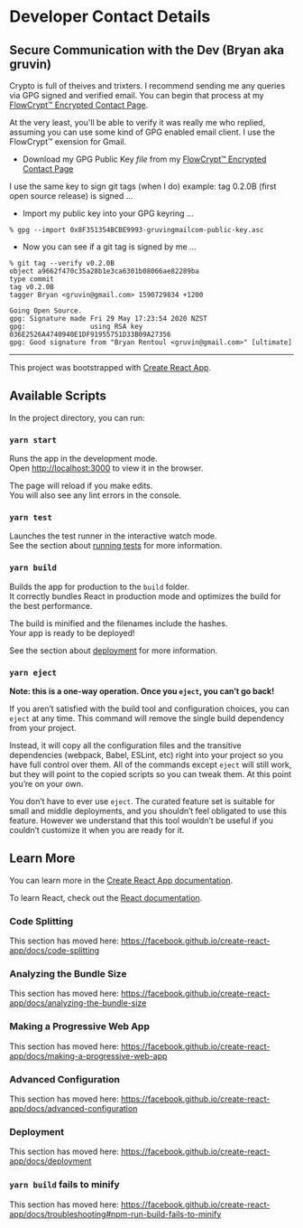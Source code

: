 # Developer Contact Details
## Secure Communication with the Dev (Bryan aka gruvin)
Crypto is full of theives and trixters. I recommend sending me any queries via GPG signed and verified email. You can begin that process at my [FlowCrypt™ Encrypted Contact Page](https://flowcrypt.com/me/gruvin). 

At the very least, you'll be able to verify it was really me who replied, assuming you can use some kind of GPG enabled email client. I use the FlowCrypt™ exension for Gmail.

- Download my GPG Public Key *file* from my [FlowCrypt™ Encrypted Contact Page](https://flowcrypt.com/me/gruvin)

I use the same key to sign git tags (when I do) example: tag 0.2.0B (first open source release) is signed ...

- Import my public key into your GPG keyring ...

```
% gpg --import 0x8F351354BCBE9993-gruvingmailcom-public-key.asc
```
- Now you can see if a git tag is signed by me ...
```
% git tag --verify v0.2.0B
object a9662f470c35a28b1e3ca6301b08066ae82289ba
type commit
tag v0.2.0B
tagger Bryan <gruvin@gmail.com> 1590729834 +1200

Going Open Source.
gpg: Signature made Fri 29 May 17:23:54 2020 NZST
gpg:                using RSA key 036E2526A4740940E1DF91955751D33B09A27356
gpg: Good signature from "Bryan Rentoul <gruvin@gmail.com>" [ultimate]
```

----


This project was bootstrapped with [Create React App](https://github.com/facebook/create-react-app).

## Available Scripts

In the project directory, you can run:

### `yarn start`

Runs the app in the development mode.<br />
Open [http://localhost:3000](http://localhost:3000) to view it in the browser.

The page will reload if you make edits.<br />
You will also see any lint errors in the console.

### `yarn test`

Launches the test runner in the interactive watch mode.<br />
See the section about [running tests](https://facebook.github.io/create-react-app/docs/running-tests) for more information.

### `yarn build`

Builds the app for production to the `build` folder.<br />
It correctly bundles React in production mode and optimizes the build for the best performance.

The build is minified and the filenames include the hashes.<br />
Your app is ready to be deployed!

See the section about [deployment](https://facebook.github.io/create-react-app/docs/deployment) for more information.

### `yarn eject`

**Note: this is a one-way operation. Once you `eject`, you can’t go back!**

If you aren’t satisfied with the build tool and configuration choices, you can `eject` at any time. This command will remove the single build dependency from your project.

Instead, it will copy all the configuration files and the transitive dependencies (webpack, Babel, ESLint, etc) right into your project so you have full control over them. All of the commands except `eject` will still work, but they will point to the copied scripts so you can tweak them. At this point you’re on your own.

You don’t have to ever use `eject`. The curated feature set is suitable for small and middle deployments, and you shouldn’t feel obligated to use this feature. However we understand that this tool wouldn’t be useful if you couldn’t customize it when you are ready for it.

## Learn More

You can learn more in the [Create React App documentation](https://facebook.github.io/create-react-app/docs/getting-started).

To learn React, check out the [React documentation](https://reactjs.org/).

### Code Splitting

This section has moved here: https://facebook.github.io/create-react-app/docs/code-splitting

### Analyzing the Bundle Size

This section has moved here: https://facebook.github.io/create-react-app/docs/analyzing-the-bundle-size

### Making a Progressive Web App

This section has moved here: https://facebook.github.io/create-react-app/docs/making-a-progressive-web-app

### Advanced Configuration

This section has moved here: https://facebook.github.io/create-react-app/docs/advanced-configuration

### Deployment

This section has moved here: https://facebook.github.io/create-react-app/docs/deployment

### `yarn build` fails to minify

This section has moved here: https://facebook.github.io/create-react-app/docs/troubleshooting#npm-run-build-fails-to-minify
